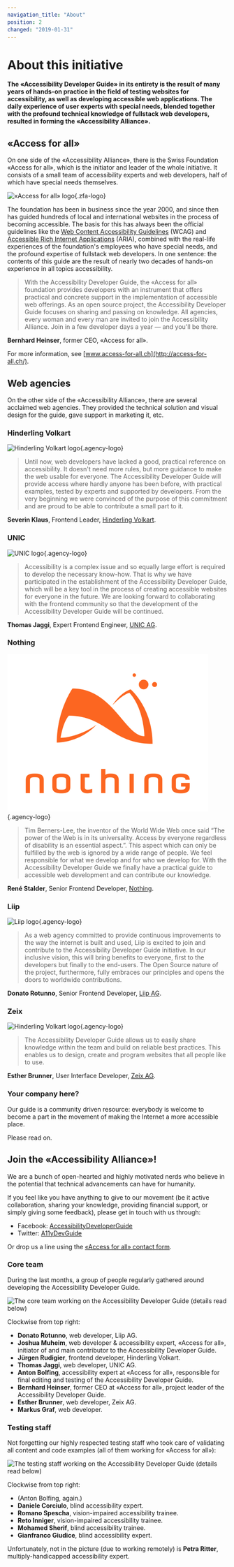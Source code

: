 ```yaml
---
navigation_title: "About"
position: 2
changed: "2019-01-31"
---
```


# About this initiative

**The «Accessibility Developer Guide» in its entirety is the result of many years of hands-on practice in the field of testing websites for accessibility, as well as developing accessible web applications. The daily experience of user experts with special needs, blended together with the profound technical knowledge of fullstack web developers, resulted in forming the «Accessibility Alliance».**

## «Access for all»

On one side of the «Accessibility Alliance», there is the Swiss Foundation «Access for all», which is the initiator and leader of the whole initiative. It consists of a small team of accessibility experts and web developers, half of which have special needs themselves.

![«Access for all» logo](_media/zfa.png){.zfa-logo}

The foundation has been in business since the year 2000, and since then has guided hundreds of local and international websites in the process of becoming accessible. The basis for this has always been the official guidelines like the [Web Content Accessibility Guidelines](https://www.w3.org/WAI/standards-guidelines/wcag/) (WCAG) and [Accessible Rich Internet Applications](https://www.w3.org/TR/html-aria/) (ARIA), combined with the real-life experiences of the foundation's employees who have special needs, and the profound expertise of fullstack web developers. In one sentence: the contents of this guide are the result of nearly two decades of hands-on experience in all topics accessibility.

> With the Accessibility Developer Guide, the «Access for all» foundation provides developers with an instrument that offers practical and concrete support in the implementation of accessible web offerings. As an open source project, the Accessibility Developer Guide focuses on sharing and passing on knowledge. All agencies, every woman and every man are invited to join the Accessibility Alliance. Join in a few developer days a year — and you'll be there.

**Bernhard Heinser**, former CEO, «Access for all».

For more information, see [www.access-for-all.ch](http://access-for-all.ch/).

## Web agencies

On the other side of the «Accessibility Alliance», there are several acclaimed web agencies. They provided the technical solution and visual design for the guide, gave support in marketing it, etc.

### Hinderling Volkart

![Hinderling Volkart logo](_media/hv.png){.agency-logo}

> Until now, web developers have lacked a good, practical reference on accessibility. It doesn't need more rules, but more guidance to make the web usable for everyone. The Accessibility Developer Guide will provide access where hardly anyone has been before, with practical examples, tested by experts and supported by developers. From the very beginning we were convinced of the purpose of this commitment and are proud to be able to contribute a small part to it.

**Severin Klaus**, Frontend Leader, [Hinderling Volkart](https://www.hinderlingvolkart.com/).

### UNIC

![UNIC logo](_media/unic.png){.agency-logo}

> Accessibility is a complex issue and so equally large effort is required to develop the necessary know-how. That is why we have participated in the establishment of the Accessibility Developer Guide, which will be a key tool in the process of creating accessible websites for everyone in the future. We are looking forward to collaborating with the frontend community so that the development of the Accessibility Developer Guide will be continued.

**Thomas Jaggi**, Expert Frontend Engineer, [UNIC AG](https://www.unic.com/).

### Nothing

![Nothing AG logo](_media/nothing.png){.agency-logo}

> Tim Berners-Lee, the inventor of the World Wide Web once said “The power of the Web is in its universality. Access by everyone regardless of disability is an essential aspect.”. This aspect which can only be fulfilled by the web is ignored by a wide range of people. We feel responsible for what we develop and for who we develop for. With the Accessibility Developer Guide we finally have a practical guide to accessible web development and can contribute our knowledge.

**René Stalder**, Senior Frontend Developer, [Nothing](https://www.nothing.ch/).

### Liip

![Liip logo](_media/liip.png){.agency-logo}

> As a web agency committed to provide continuous improvements to the way the internet is built and used, Liip is excited to join and contribute to the Accessibility Developer Guide initiative. In our inclusive vision, this will bring benefits to everyone, first to the developers but finally to the end-users. The Open Source nature of the project, furthermore, fully embraces our principles and opens the doors to worldwide contributions.

**Donato Rotunno**, Senior Frontend Developer, [Liip AG](https://www.liip.ch/en).

### Zeix

![Hinderling Volkart logo](_media/zeix.png){.agency-logo}

> The Accessibility Developer Guide allows us to easily share knowledge within the team and build on reliable best practices. This enables us to design, create and program websites that all people like to use.

**Esther Brunner**, User Interface Developer, [Zeix AG](https://zeix.com/).

### Your company here?

Our guide is a community driven resource: everybody is welcome to become a part in the movement of making the Internet a more accessible place.

Please read on.

## Join the «Accessibility Alliance»!

We are a bunch of open-hearted and highly motivated nerds who believe in the potential that technical advancements can have for humanity.

If you feel like you have anything to give to our movement (be it active collaboration, sharing your knowledge, providing financial support, or simply giving some feedback), please get in touch with us through:

- Facebook: [AccessibilityDeveloperGuide](https://www.facebook.com/AccessibilityDeveloperGuide)
- Twitter: [A11yDevGuide](https://twitter.com/A11yDevGuide)

Or drop us a line using the [«Access for all» contact form](http://access-for-all.ch/en/contact.html).

### Core team

During the last months, a group of people regularly gathered around developing the Accessibility Developer Guide.

![The core team working on the Accessibility Developer Guide (details read below)](_media/core-team.jpg)

Clockwise from top right:

- **Donato Rotunno**, web developer, Liip AG.
- **Joshua Muheim**, web developer & accessibility expert, «Access for all», initiator of and main contributor to the Accessibility Developer Guide.
- **Jürgen Rudigier**, frontend developer, Hinderling Volkart.
- **Thomas Jaggi**, web developer, UNIC AG.
- **Anton Bolfing**, accessibility expert at «Access for all», responsible for final editing and testing of the Accessibility Developer Guide.
- **Bernhard Heinser**, former CEO at «Access for all», project leader of the Accessibility Developer Guide.
- **Esther Brunner**, web developer, Zeix AG.
- **Markus Graf**, web developer.

### Testing staff

Not forgetting our highly respected testing staff who took care of validating all content and code examples (all of them working for «Access for all»):

![The testing staff working on the Accessibility Developer Guide (details read below)](_media/testing-team.jpg)

Clockwise from top right:

- (Anton Bolfing, again.)
- **Daniele Corciulo**, blind accessibility expert.
- **Romano Spescha**, vision-impaired accessibility trainee.
- **Reto Inniger**, vision-impaired accessibility trainee.
- **Mohamed Sherif**, blind accessibility trainee.
- **Gianfranco Giudice**, blind accessibility expert.

Unfortunately, not in the picture (due to working remotely) is **Petra Ritter**, multiply-handicapped accessibility expert.

